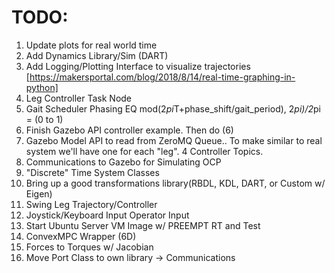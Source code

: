 # TODO:
1. Update plots for real world time
2. Add Dynamics Library/Sim (DART)
2. Add Logging/Plotting Interface to visualize trajectories [https://makersportal.com/blog/2018/8/14/real-time-graphing-in-python]
3. Leg Controller Task Node
5. Gait Scheduler Phasing EQ mod(2*pi*T+phase_shift/gait_period), 2*pi)/2*pi = (0 to 1)
6. Finish Gazebo API controller example.  Then do (6)
7. Gazebo Model API to read from ZeroMQ Queue..  To make similar to real system we'll have one for each "leg".  4 Controller Topics.
8. Communications to Gazebo for Simulating OCP
9. "Discrete" Time System Classes
10. Bring up a good transformations library(RBDL, KDL, DART, or Custom w/ Eigen)
11. Swing Leg Trajectory/Controller
12. Joystick/Keyboard Input Operator Input
13. Start Ubuntu Server VM Image w/ PREEMPT RT and Test
14. ConvexMPC Wrapper (6D)
15. Forces to Torques w/ Jacobian
16. Move Port Class to own library -> Communications

